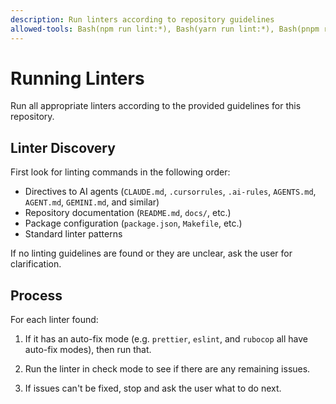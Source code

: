 ```yaml
---
description: Run linters according to repository guidelines
allowed-tools: Bash(npm run lint:*), Bash(yarn run lint:*), Bash(pnpm run lint:*), Bash(npm run format:*), Bash(yarn run format:*), Bash(pnpm run format:*), Bash(ruff), Bash(pylint), Bash(flake8), Bash(shellcheck), Bash(make lint)
---
```

# Running Linters

Run all appropriate linters according to the provided guidelines for
this repository.

## Linter Discovery

First look for linting commands in the following order:

- Directives to AI agents (`CLAUDE.md`, `.cursorrules`, `.ai-rules`,
  `AGENTS.md`, `AGENT.md`, `GEMINI.md`, and similar)
- Repository documentation (`README.md`, `docs/`, etc.)
- Package configuration (`package.json`, `Makefile`, etc.)
- Standard linter patterns

If no linting guidelines are found or they are unclear, ask the user
for clarification.

## Process

For each linter found:

1. If it has an auto-fix mode (e.g. `prettier`, `eslint`, and `rubocop`
   all have auto-fix modes), then run that.

2. Run the linter in check mode to see if there are any remaining issues.

3. If issues can't be fixed, stop and ask the user what to do next.
